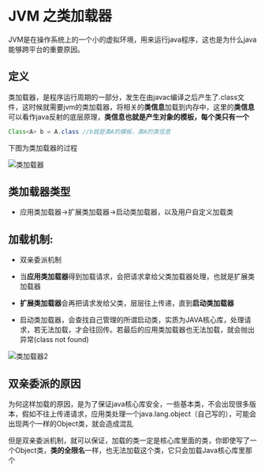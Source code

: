 # JVM 之类加载器



JVM是在操作系统上的一个小的虚拟环境，用来运行java程序，这也是为什么java能够跨平台的重要原因。



## 定义

类加载器，是程序运行周期的一部分，发生在由javac编译之后产生了.class文件，这时候就需要jvm的类加载器，将相关的**类信息**加载到内存中，这里的**类信息**可以看作java反射的底层原理，**类信息也就是产生对象的模板，每个类只有一个**

``` java
Class<A> b = A.class //b就是类A的模板，类A的类信息
```



下图为类加载器的过程



![类加载器](C:\Users\ZHW\Desktop\笔记\IMG\类加载器.jpg)

## 类加载器类型

* 应用类加载器->扩展类加载器->启动类加载器，以及用户自定义加载类



## 加载机制:

* 双亲委派机制

* 当**应用类加载器**得到加载请求，会把请求拿给父类加载器处理，也就是扩展类加载器
* **扩展类加载器**会再把请求发给父类，层层往上传递，直到**启动类加载器**
* 启动类加载器，会查找自己管理的所谓启动类，实质为JAVA核心库，处理请求，若无法加载，才会往回传。若最后的应用类加载器也无法加载，就会抛出异常(class not found)





![类加载器2](C:\Users\ZHW\Desktop\Markdown_2021\IMG\类加载器2.png)

## 双亲委派的原因

为何这样加载的原因，是为了保证java核心库安全，一些基本类，不会出现很多版本，假如不往上传递请求，应用类处理一个java.lang.object（自己写的），可能会出现两个一样的Object类，就会造成混乱

但是双亲委派机制，就可以保证，加载的类一定是核心库里面的类，你即使写了一个Object类，**类的全限名**一样，也无法加载这个类，它只会加载Java核心库里那个